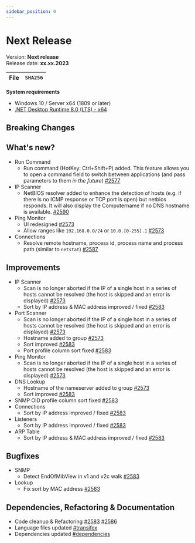 ```yaml
---
sidebar_position: 0
---
```


# Next Release

Version: **Next release** <br />
Release date: **xx.xx.2023**

| File | `SHA256` |
| ---- | -------- |

**System requirements**

- Windows 10 / Server x64 (1809 or later)
- [.NET Desktop Runtime 8.0 (LTS) - x64](https://dotnet.microsoft.com/en-us/download/dotnet/8.0/runtime)

## Breaking Changes

## What's new?

- Run Command
  - Run command (HotKey: Ctrl+Shift+P) added. This feature allows you to open a command field to switch between applications (and pass parameters to them _in the future_) [#2577](https://github.com/BornToBeRoot/NETworkManager/pull/2577)
- IP Scanner
  - NetBIOS resolver added to enhance the detection of hosts (e.g. if there is no ICMP response or TCP port is open) but netbios responds. It will also display the Computername if no DNS hostname is available. [#2590](https://github.com/BornToBeRoot/NETworkManager/pull/2590)
- Ping Monitor
  - UI redesigned [#2573](https://github.com/BornToBeRoot/NETworkManager/pull/2573)
  - Allow ranges like `192.168.0.0/24` or `10.0.[0-255].1` [#2573](https://github.com/BornToBeRoot/NETworkManager/pull/2573)
- Connections
  - Resolve remote hostname, process id, process name and process path (similar to `netstat`) [#2587](https://github.com/BornToBeRoot/NETworkManager/pull/2587)

## Improvements

- IP Scanner
  - Scan is no longer aborted if the IP of a single host in a series of hosts cannot be resolved (the host is skipped and an error is displayed) [#2573](https://github.com/BornToBeRoot/NETworkManager/pull/2573)
  - Sort by IP address & MAC address improved / fixed [#2583](https://github.com/BornToBeRoot/NETworkManager/pull/2583)
- Port Scanner
  - Scan is no longer aborted if the IP of a single host in a series of hosts cannot be resolved (the host is skipped and an error is displayed) [#2573](https://github.com/BornToBeRoot/NETworkManager/pull/2573)
  - Hostname added to group [#2573](https://github.com/BornToBeRoot/NETworkManager/pull/2573)
  - Sort improved [#2583](https://github.com/BornToBeRoot/NETworkManager/pull/2583)
  - Port profile column sort fixed [#2583](https://github.com/BornToBeRoot/NETworkManager/pull/2583)
- Ping Monitor
  - Scan is no longer aborted if the IP of a single host in a series of hosts cannot be resolved (the host is skipped and an error is displayed) [#2573](https://github.com/BornToBeRoot/NETworkManager/pull/2573)
- DNS Lookup
  - Hostname of the nameserver added to group [#2573](https://github.com/BornToBeRoot/NETworkManager/pull/2573)
  - Sort improved [#2583](https://github.com/BornToBeRoot/NETworkManager/pull/2583)
- SNMP
  OID profile column sort fixed [#2583](https://github.com/BornToBeRoot/NETworkManager/pull/2583)
- Connections
  - Sort by IP address improved / fixed [#2583](https://github.com/BornToBeRoot/NETworkManager/pull/2583)
- Listeners
  - Sort by IP address improved / fixed [#2583](https://github.com/BornToBeRoot/NETworkManager/pull/2583)
- ARP Table
  - Sort by IP address & MAC address improved / fixed [#2583](https://github.com/BornToBeRoot/NETworkManager/pull/2583)

## Bugfixes

- SNMP
  - Detect EndOfMibView in v1 and v2c walk [#2583](https://github.com/BornToBeRoot/NETworkManager/pull/2583)
- Lookup
  - Fix sort by MAC address [#2583](https://github.com/BornToBeRoot/NETworkManager/pull/2583)

## Dependencies, Refactoring & Documentation

- Code cleanup & Refactoring [#2583](https://github.com/BornToBeRoot/NETworkManager/pull/2583) [#2586](https://github.com/BornToBeRoot/NETworkManager/pull/2586)
- Language files updated [#transifex](https://github.com/BornToBeRoot/NETworkManager/pulls?q=author%3Aapp%2Ftransifex-integration)
- Dependencies updated [#dependencies](https://github.com/BornToBeRoot/NETworkManager/pulls?q=author%3Aapp%2Fdependabot)
